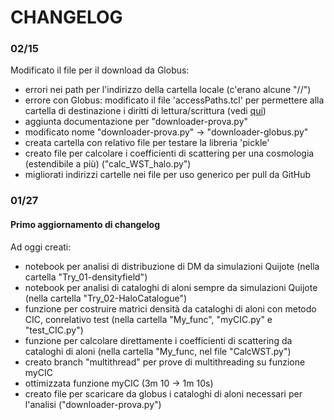 # CHANGELOG

### 02/15
Modificato il file per il download da Globus:
- errori nei path per l'indirizzo della cartella locale (c'erano alcune "//")
- errore con Globus: modificato il file 'accessPaths.tcl' per permettere alla cartella di destinazione i diritti di lettura/scrittura (vedi [qui](https://docs.globus.org/how-to/globus-connect-personal-linux/#config-paths))
- aggiunta documentazione per "downloader-prova.py"
- modificato nome "downloader-prova.py" $\rightarrow$ "downloader-globus.py"
- creata cartella con relativo file per testare la libreria 'pickle'
- creato file per calcolare i coefficienti di scattering per una cosmologia (estendibile a più) ("calc_WST_halo.py")
- migliorati indirizzi cartelle nei file per uso generico per pull da GitHub


### 01/27
#### Primo aggiornamento di changelog 
Ad oggi creati:
- notebook per analisi di distribuzione di DM da simulazioni Quijote (nella cartella "Try_01-densityfield")
- notebook per analisi di cataloghi di aloni sempre da simulazioni Quijote (nella cartella "Try_02-HaloCatalogue")
- funzione per costruire matrici densità da cataloghi di aloni con metodo CIC, conrelativo test (nella cartella "My_func", "myCIC.py" e "test_CIC.py")
- funzione per calcolare direttamente i coefficienti di scattering da cataloghi di aloni (nella cartella "My_func, nel file "CalcWST.py")
- creato branch "multithread" per prove di multithreading su funzione myCIC
- ottimizzata funzione myCIC (3m 10 $\rightarrow$ 1m 10s)
- creato file per scaricare da globus i cataloghi di aloni necessari per l'analisi ("downloader-prova.py")